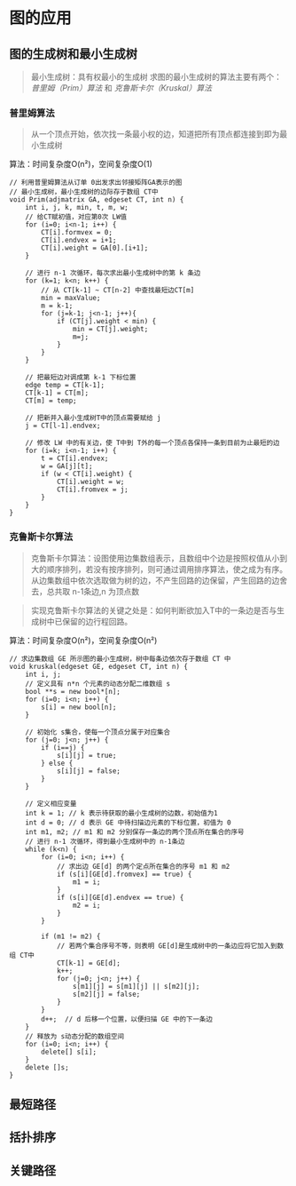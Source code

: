 # 图的应用

## 图的生成树和最小生成树

>最小生成树：具有权最小的生成树
求图的最小生成树的算法主要有两个：*普里姆（Prim）算法* 和 *克鲁斯卡尔（Kruskal）算法*

### 普里姆算法

>从一个顶点开始，依次找一条最小权的边，知道把所有顶点都连接到即为最小生成树

算法：时间复杂度O(n²)，空间复杂度O(1)

~~~
// 利用普里姆算法从订单 0出发求出邻接矩阵GA表示的图
// 最小生成树，最小生成树的边际存于数组 CT中
void Prim(adjmatrix GA, edgeset CT, int n) {
	int i, j, k, min, t, m, w;
	// 给CT赋初值，对应第0次 LW值
	for (i=0; i<n-1; i++) {
		CT[i].formvex = 0;
		CT[i].endvex = i+1;
		CT[i].weight = GA[0].[i+1];
	}
	
	// 进行 n-1 次循环，每次求出最小生成树中的第 k 条边
	for (k=1; k<n; k++) {
		// 从 CT[k-1] ~ CT[n-2] 中查找最短边CT[m]
		min = maxValue;
		m = k-1;
		for (j=k-1; j<n-1; j++){
			if (CT[j].weight < min) {
				min = CT[j].weight;
				m=j;
			}
		}
	}
	
	// 把最短边对调成第 k-1 下标位置
	edge temp = CT[k-1];
	CT[k-1] = CT[m];
	CT[m] = temp;
		
	// 把新并入最小生成树T中的顶点需要赋给 j
	j = CT[l-1].endvex;
	
	// 修改 LW 中的有关边，使 T中到 T外的每一个顶点各保持一条到目前为止最短的边
	for (i=k; i<n-1; i++) {
		t = CT[i].endvex;
		w = GA[j][t];
		if (w < CT[i].weight) {
			CT[i].weight = w;
			CT[i].fromvex = j;
		}
	}
}
~~~


### 克鲁斯卡尔算法

>克鲁斯卡尔算法：设图使用边集数组表示，且数组中个边是按照权值从小到大的顺序排列，若没有按序排列，则可通过调用排序算法，使之成为有序。
从边集数组中依次选取做为树的边，不产生回路的边保留，产生回路的边舍去，总共取 n-1条边,n 为顶点数

>实现克鲁斯卡尔算法的关键之处是：如何判断欲加入T中的一条边是否与生成树中已保留的边行程回路。

算法：时间复杂度O(n²)，空间复杂度O(n²)

~~~
// 求边集数组 GE 所示图的最小生成树，树中每条边依次存于数组 CT 中
void kruskal(edgeset GE, edgeset CT, int n) {
	int i, j;
	// 定义具有 n*n 个元素的动态分配二维数组 s
	bool **s = new bool*[n];
	for (i=0; i<n; i++) {
		s[i] = new bool[n];
	}
	
	// 初始化 s集合，使每一个顶点分属于对应集合
	for (j=0; j<n; j++) {
		if (i==j) {
			s[i][j] = true;
		} else {
			s[i][j] = false;
		}
	}
	
	// 定义相应变量
	int k = 1; // k 表示待获取的最小生成树的边数，初始值为1
	int d = 0; // d 表示 GE 中待扫描边元素的下标位置，初值为 0
	int m1, m2; // m1 和 m2 分别保存一条边的两个顶点所在集合的序号
	// 进行 n-1 次循环，得到最小生成树中的 n-1条边
	while (k<n) {
		for (i=0; i<n; i++) {
			// 求出边 GE[d] 的两个定点所在集合的序号 m1 和 m2
			if (s[i][GE[d].fromvex] == true) {
				m1 = i;
			}
			if (s[i][GE[d].endvex == true) {
				m2 = i;
			}
		}
		
		if (m1 != m2) {
			// 若两个集合序号不等，则表明 GE[d]是生成树中的一条边应将它加入到数组 CT中
			CT[k-1] = GE[d];
			k++;
			for (j=0; j<n; j++) {
				s[m1][j] = s[m1][j] || s[m2][j];
				s[m2][j] = false;
			}
		}
		d++;  // d 后移一个位置，以便扫描 GE 中的下一条边
	}
	// 释放为 s动态分配的数组空间
	for (i=0; i<n; i++) {
		delete[] s[i];
	}
	delete []s;
}
~~~



## 最短路径


## 括扑排序


## 关键路径



